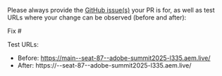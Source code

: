 Please always provide the [GitHub issue(s)](../issues) your PR is for, as well as test URLs where your change can be observed (before and after):

Fix #<gh-issue-id>

Test URLs:
- Before: https://main--seat-87--adobe-summit2025-l335.aem.live/
- After: https://<branch>--seat-87--adobe-summit2025-l335.aem.live/
